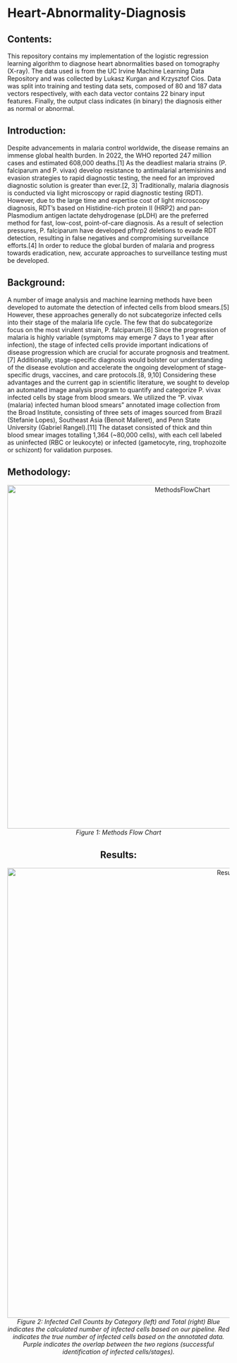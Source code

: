 # Heart-Abnormality-Diagnosis

## Contents:
This repository contains my implementation of the logistic regression learning algorithm to diagnose heart abnormalities based on tomography (X-ray). The data used is from the UC Irvine Machine Learning Data Repository and was collected by Lukasz Kurgan and Krzysztof Cios. Data was split into training and testing data sets, composed of 80 and 187 data vectors respectively, with each data vector contains 22 binary input features. Finally, the output class indicates (in binary) the diagnosis either as normal or abnormal. 


## Introduction: 
Despite advancements in malaria control worldwide, the disease remains an immense global health burden. In 2022, the WHO reported 247 million cases and estimated 608,000 deaths.[1] As the deadliest malaria strains (P. falciparum and P. vivax) develop resistance to antimalarial artemisinins and evasion strategies to rapid diagnostic testing, the need for an improved diagnostic solution is greater than ever.[2, 3] Traditionally, malaria diagnosis is conducted via light microscopy or rapid diagnostic testing (RDT). However, due to the large time and expertise cost of light microscopy diagnosis, RDT’s based on Histidine-rich protein II (HRP2) and pan-Plasmodium antigen lactate dehydrogenase (pLDH) are the preferred method for fast, low-cost, point-of-care diagnosis. As a result of selection pressures, P. falciparum have developed pfhrp2 deletions to evade RDT detection, resulting in false negatives and compromising surveillance efforts.[4] In order to reduce the global burden of malaria and progress towards eradication, new, accurate approaches to surveillance testing must be developed.


## Background: 
A number of image analysis and machine learning methods have been developed to automate the detection of infected cells from blood smears.[5] However, these approaches generally do not subcategorize infected cells into their stage of the malaria life cycle. The few that do subcategorize focus on the most virulent strain, P. falciparum.[6] Since the progression of malaria is highly variable (symptoms may emerge 7 days to 1 year after infection), the stage of infected cells provide important indications of disease progression which are crucial for accurate prognosis and treatment.[7] Additionally, stage-specific diagnosis would bolster our understanding of the disease evolution and accelerate the ongoing development of stage-specific drugs, vaccines, and care protocols.[8, 9,10] Considering these advantages and the current gap in scientific literature, we sought to develop an automated image analysis program to quantify and categorize P. vivax infected cells by stage from blood smears. We utilized the “P. vivax (malaria) infected human blood smears” annotated image collection from the Broad Institute, consisting of three sets of images sourced from Brazil (Stefanie Lopes), Southeast Asia (Benoit Malleret), and Penn State University (Gabriel Rangel).[11] The dataset consisted of thick and thin blood smear images totalling 1,364 (~80,000 cells), with each cell labeled as uninfected (RBC or leukocyte) or infected (gametocyte, ring, trophozoite or schizont) for validation purposes.

## Methodology: 
<div align="center">
    <img width="778" alt="MethodsFlowChart" src="https://github.com/jasmynlopez/Heart-Abnorbmality-Diagnosis/assets/141966948/a135fb9f-0901-4ed7-ad24-ad5db728adfb">
</div>
<div align="center">
    <em>Figure 1: Methods Flow Chart</em
</div>


## Results: 
<div align="center">
	<img width="1019" alt="Results Plots" src="https://github.com/jasmynlopez/Heart-Abnorbmality-Diagnosis/assets/141966948/dd9f257b-4693-4ad2-998c-ee51799e1a2a">
</div>

<div align="center">
    <em>Figure 2:  Infected Cell Counts by Category (left) and Total (right) 
	    Blue indicates the calculated number of infected cells based on our pipeline. Red indicates the true number of infected cells based on the annotated data. Purple indicates the overlap between the two regions (successful identification of infected cells/stages).</em
</div>




